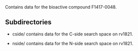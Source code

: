Contains data for the bioactive compound F1417-0048.

## Subdirectories

- cside/ contains data for the C-side search space on rv1821.

- nside/ contains data for the N-side search space on rv1821.


